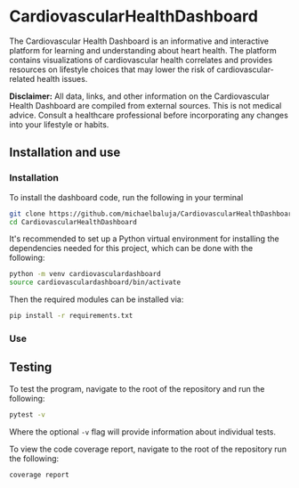 # CardiovascularHealthDashboard
The Cardiovascular Health Dashboard is an informative and interactive platform for learning and understanding about heart health. The platform contains visualizations of cardiovascular health correlates and provides resources on lifestyle choices that may lower the risk of cardiovascular-related health issues. 

**Disclaimer:** All data, links, and other information on the Cardiovascular Health 
Dashboard are compiled from external sources. This is not medical advice. 
Consult a healthcare professional before incorporating any changes into your
lifestyle or habits.

## Installation and use
### Installation
To install the dashboard code, run the following in your terminal
```bash
git clone https://github.com/michaelbaluja/CardiovascularHealthDashboard.git
cd CardiovascularHealthDashboard
```
It's recommended to set up a Python virtual environment for installing the dependencies needed for this project, which can be done with the following:
```bash
python -m venv cardiovasculardashboard
source cardiovasculardashboard/bin/activate
```
Then the required modules can be installed via:
```bash
pip install -r requirements.txt
```

### Use

## Testing
To test the program, navigate to the root of the repository and run the following:
```bash
pytest -v
```
Where the optional `-v` flag will provide information about individual tests.

To view the code coverage report, navigate to the root of the repository run the following:
```bash
coverage report
```